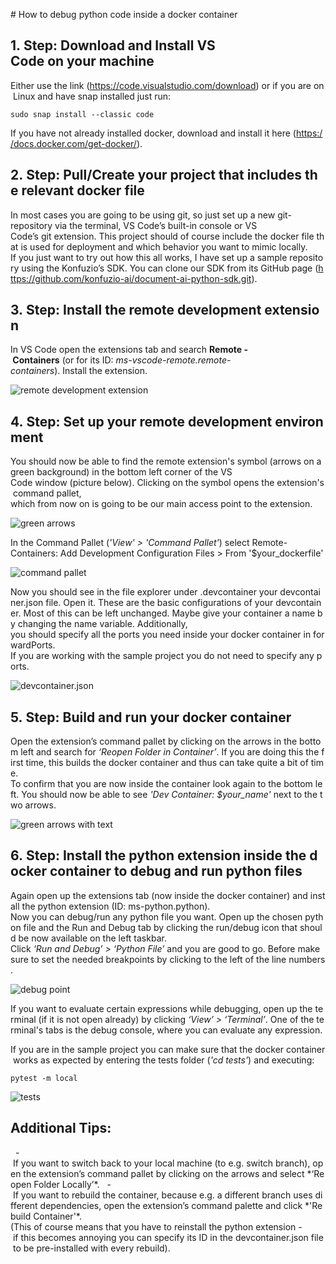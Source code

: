 # How to debug python code inside a docker container

<h2>1. Step: Download and Install VS Code on your machine</h2>

Either use the link (https://code.visualstudio.com/download) or if you are on Linux and have snap installed just run:

```ubuntu
sudo snap install --classic code
```

If you have not already installed docker, download and install it here (https://docs.docker.com/get-docker/).

<h2>2. Step: Pull/Create your project that includes the relevant docker file</h2>

In most cases you are going to be using git, so just set up a new git-repository via the terminal, VS Code’s built-in console or VS Code’s git extension. This project should of course include the docker file that is used for deployment and which behavior you want to mimic locally.
 
If you just want to try out how this all works, I have set up a sample repository using the Konfuzio’s SDK. You can clone our SDK from its GitHub page (https://github.com/konfuzio-ai/document-ai-python-sdk.git).

<h2>3. Step: Install the remote development extension</h2>

In VS Code open the extensions tab and search **Remote - Containers** (or for its ID: *ms-vscode-remote.remote-containers*). Install the extension.

![remote development extension](images/vscode_docker/remote_dev_extension.png)

<h2>4. Step: Set up your remote development environment</h2>

You should now be able to find the remote extension's symbol (arrows on a green background) in the bottom left corner of the VS Code window (picture below). Clicking on the symbol opens the extension's command pallet, which from now on is going to be our main access point to the extension.

![green arrows](images/vscode_docker/green_arrows.png)

In the Command Pallet (*'View' > 'Command Pallet'*) select Remote-Containers: Add Development Configuration Files > From '$your_dockerfile'

![command pallet](images/vscode_docker/command_pallet.PNG)

Now you should see in the file explorer under .devcontainer your devcontainer.json file. Open it. These are the basic configurations of your devcontainer. Most of this can be left unchanged. Maybe give your container a name by changing the name variable. Additionally, you should specify all the ports you need inside your docker container in forwardPorts.
If you are working with the sample project you do not need to specify any ports.

![devcontainer.json](images/vscode_docker/devcontainer.png)

<h2>5. Step: Build and run your docker container</h2>

Open the extension’s command pallet by clicking on the arrows in the bottom left and search for *‘Reopen Folder in Container’*. If you are doing this the first time, this builds the docker container and thus can take quite a bit of time.
 
To confirm that you are now inside the container look again to the bottom left. You should now be able to see *'Dev Container: $your_name'* next to the two arrows.

![green arrows with text](images/vscode_docker/green_arrows_with_text.png)

<h2>6. Step: Install the python extension inside the docker container to debug and run python files</h2>

Again open up the extensions tab (now inside the docker container) and install the python extension (ID: ms-python.python).
 
Now you can debug/run any python file you want. Open up the chosen python file and the Run and Debug tab by clicking the run/debug icon that should be now available on the left taskbar.
 
Click *‘Run and Debug’ > ‘Python File’* and you are good to go. Before make sure to set the needed breakpoints by clicking to the left of the line numbers.

![debug point](images/vscode_docker/debug_point.png)

If you want to evaluate certain expressions while debugging, open up the terminal (if it is not open already) by clicking *‘View’ > ‘Terminal’*. One of the terminal's tabs is the debug console, where you can evaluate any expression.

If you are in the sample project you can make sure that the docker container works as expected by entering the tests folder (*'cd tests'*) and executing:

```ubuntu
pytest -m local
```

![tests](images/vscode_docker/tests.png)


<h2>Additional Tips:</h2>
 
- If you want to switch back to your local machine (to e.g. switch branch), open the extension’s command pallet by clicking on the arrows and select *‘Reopen Folder Locally’*.
 
- If you want to rebuild the container, because e.g. a different branch uses different dependencies, open the extension’s command palette and click *'Rebuild Container'*.
(This of course means that you have to reinstall the python extension - if this becomes annoying you can specify its ID in the devcontainer.json file to be pre-installed with every rebuild).
